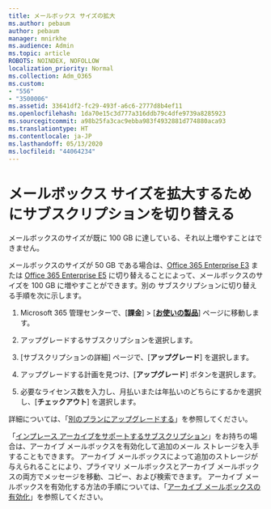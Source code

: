 ```yaml
---
title: メールボックス サイズの拡大
ms.author: pebaum
author: pebaum
manager: mnirkhe
ms.audience: Admin
ms.topic: article
ROBOTS: NOINDEX, NOFOLLOW
localization_priority: Normal
ms.collection: Adm_O365
ms.custom:
- "556"
- "3500006"
ms.assetid: 33641df2-fc29-493f-a6c6-2777d8b4ef11
ms.openlocfilehash: 1da70e15c3d777a316ddb79c4dfe9739a8285923
ms.sourcegitcommit: a98b25fa3cac9ebba983f4932881d774880aca93
ms.translationtype: HT
ms.contentlocale: ja-JP
ms.lasthandoff: 05/13/2020
ms.locfileid: "44064234"
---
```

# <a name="switch-subscriptions-to-increase-mailbox-size"></a>メールボックス サイズを拡大するためにサブスクリプションを切り替える

メールボックスのサイズが既に 100 GB に達している、それ以上増やすことはできません。
  
メールボックスのサイズが 50 GB である場合は、[Office 365 Enterprise E3](https://products.office.com/business/office-365-enterprise-e3-business-software) または [Office 365 Enterprise E5](https://products.office.com/business/office-365-enterprise-e5-business-software) に切り替えることによって、メールボックスのサイズを 100 GB に増やすことができます。別の サブスクリプションに切り替える手順を次に示します。
  
1. Microsoft 365 管理センターで、[**課金**] \> [**[お使いの製品](https://go.microsoft.com/fwlink/p/?linkid=842054)**] ページに移動します。

2. アップグレードするサブスクリプションを選択します。

3. [サブスクリプションの詳細] ページで、[**アップグレード**] を選択します。

4. アップグレードする計画を見つけ、[**アップグレード**] ボタンを選択します。

5. 必要なライセンス数を入力し、月払いまたは年払いのどちらにするかを選択し、[**チェックアウト**] を選択します。

詳細については、「[別のプランにアップグレードする](https://docs.microsoft.com/office365/admin/subscriptions-and-billing/upgrade-to-different-plan)」を参照してください。

「[インプレース アーカイブをサポートするサブスクリプション](https://docs.microsoft.com/office365/servicedescriptions/exchange-online-archiving-service-description/exchange-online-archiving-service-description)」をお持ちの場合は、アーカイブ メールボックスを有効化して追加のメール ストレージを入手することもできます。 アーカイブ メールボックスによって追加のストレージが与えられることにより、プライマリ メールボックスとアーカイブ メールボックスの両方でメッセージを移動、コピー、および検索できます。 アーカイブ メールボックスを有効化する方法の手順については、「[アーカイブ メールボックスの有効化](https://docs.microsoft.com/office365/securitycompliance/enable-archive-mailboxes)」を参照してください。